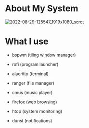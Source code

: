 
# About My System <a name="About"></a>

![2022-08-29-125547_1919x1080_scrot](https://user-images.githubusercontent.com/95656575/187186090-af234bf7-0c3e-4627-91e8-334b36c7ac5c.png)

# What I use

- bspwm (tiling window manager)
  
- rofi (program launcher)
  
- alacritty (terminal)
  
- ranger (file manager)
  
- cmus (music player)
  
- firefox (web browsing)
  
- htop (system monitoring)
  
- dunst (notifications)
